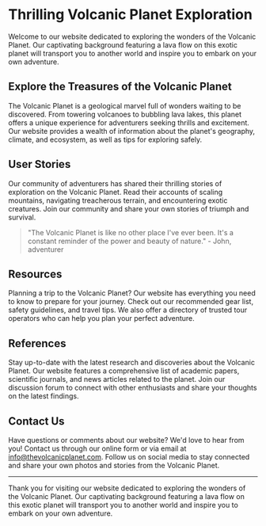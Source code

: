 <!--font:Montserrat-->

# Thrilling Volcanic Planet Exploration

Welcome to our website dedicated to exploring the wonders of the Volcanic Planet. Our captivating background featuring a lava flow on this exotic planet will transport you to another world and inspire you to embark on your own adventure.

## Explore the Treasures of the Volcanic Planet

The Volcanic Planet is a geological marvel full of wonders waiting to be discovered. From towering volcanoes to bubbling lava lakes, this planet offers a unique experience for adventurers seeking thrills and excitement. Our website provides a wealth of information about the planet's geography, climate, and ecosystem, as well as tips for exploring safely.

## User Stories

Our community of adventurers has shared their thrilling stories of exploration on the Volcanic Planet. Read their accounts of scaling mountains, navigating treacherous terrain, and encountering exotic creatures. Join our community and share your own stories of triumph and survival.

> "The Volcanic Planet is like no other place I've ever been. It's a constant reminder of the power and beauty of nature." - John, adventurer

## Resources

Planning a trip to the Volcanic Planet? Our website has everything you need to know to prepare for your journey. Check out our recommended gear list, safety guidelines, and travel tips. We also offer a directory of trusted tour operators who can help you plan your perfect adventure.

## References

Stay up-to-date with the latest research and discoveries about the Volcanic Planet. Our website features a comprehensive list of academic papers, scientific journals, and news articles related to the planet. Join our discussion forum to connect with other enthusiasts and share your thoughts on the latest findings.

## Contact Us

Have questions or comments about our website? We'd love to hear from you! Contact us through our online form or via email at info@thevolcanicplanet.com. Follow us on social media to stay connected and share your own photos and stories from the Volcanic Planet.

---

Thank you for visiting our website dedicated to exploring the wonders of the Volcanic Planet. Our captivating background featuring a lava flow on this exotic planet will transport you to another world and inspire you to embark on your own adventure.

<!--

Write me content for website with wallpaper which alt text is:

"A photograph of a lava flow on a volcanic planet, with the red and orange colors evoking a sense of danger and excitement."

The name/title of the page should not be 1:1 copy of the alt text but rather a real content of the website which is using this wallpaper.

- Use markdown format 
- Start with heading
- Heading should be short and concise
- The content should look like a real website 
- The website should not be about the wallpaper, wallpaper is just a related background
- Heading should be contain work "wallpaper" or "background"
- Include real sections like references, contact, user stories, etc. use things relevant to the page purpose.
- Feel free to use structure like headings, bullets, numbering, blockquotes, paragraphs, horizontal lines, etc.
- You can use formatting like bold or _italic_
- You can include UTF-8 emojis
- Links should be only #hash anchors (and you can refer to the document itself)
- Do not include images


---


# The Volcanic Planet - A Thrilling Adventure Wallpaper

Welcome to The Volcanic Planet, where danger and excitement await! Our website is dedicated to bringing you the latest news, stories, and resources about this fascinating planet. Our wallpaper featuring a lava flow on the volcanic planet will transport you to another world and inspire you to embark on your own adventure.

## Explore the Volcanic Planet

The Volcanic Planet is full of wonders and mysteries waiting to be discovered. From towering volcanoes to bubbling lava lakes, this planet is a treasure trove of geological marvels. Our website offers a wealth of information about the planet's geography, climate, and ecosystem, as well as tips for exploring safely.

## User Stories

Our community of adventurers has shared their thrilling stories of exploration on the Volcanic Planet. Read their accounts of scaling mountains, navigating treacherous terrain, and encountering exotic creatures. Join our community and share your own stories of triumph and survival.

> "I'll never forget the rush of adrenaline I felt when I saw the lava flow up close. It was like nothing I've ever experienced before." - Maria, adventurer

## Resources

Planning a trip to the Volcanic Planet? Our website has everything you need to know to prepare for your journey. Check out our recommended gear list, safety guidelines, and travel tips. We also offer a directory of trusted tour operators who can help you plan your perfect adventure.

## References

Stay up-to-date with the latest research and discoveries about the Volcanic Planet. Our website features a comprehensive list of academic papers, scientific journals, and news articles related to the planet. Join our discussion forum to connect with other enthusiasts and share your thoughts on the latest findings.

## Contact Us

Have questions or comments about our website? We'd love to hear from you! Contact us through our online form or via email at info@thevolcanicplanet.com. Follow us on social media to stay connected and share your own photos and stories from the Volcanic Planet.

---

Thank you for visiting The Volcanic Planet, where adventure awaits! Download our thrilling wallpaper and let it inspire you to explore the unknown.


---


Heading should not include word "wallpaper". The website should not be about the wallpaper itself, wallpaper is just a related background, rewrite whole content.


---


# Discover the Thrilling World of the Volcanic Planet

Welcome to our website dedicated to exploring the wonders of the Volcanic Planet. Our captivating background featuring a lava flow on this exotic planet will transport you to another world and inspire you to embark on your own adventure.

## Explore the Treasures of the Volcanic Planet

The Volcanic Planet is a geological marvel full of wonders waiting to be discovered. From towering volcanoes to bubbling lava lakes, this planet offers a unique experience for adventurers seeking thrills and excitement. Our website provides a wealth of information about the planet's geography, climate, and ecosystem, as well as tips for exploring safely.

## User Stories

Our community of adventurers has shared their thrilling stories of exploration on the Volcanic Planet. Read their accounts of scaling mountains, navigating treacherous terrain, and encountering exotic creatures. Join our community and share your own stories of triumph and survival.

> "The Volcanic Planet is like no other place I've ever been. It's a constant reminder of the power and beauty of nature." - John, adventurer

## Resources

Planning a trip to the Volcanic Planet? Our website has everything you need to know to prepare for your journey. Check out our recommended gear list, safety guidelines, and travel tips. We also offer a directory of trusted tour operators who can help you plan your perfect adventure.

## References

Stay up-to-date with the latest research and discoveries about the Volcanic Planet. Our website features a comprehensive list of academic papers, scientific journals, and news articles related to the planet. Join our discussion forum to connect with other enthusiasts and share your thoughts on the latest findings.

## Contact Us

Have questions or comments about our website? We'd love to hear from you! Contact us through our online form or via email at info@thevolcanicplanet.com. Follow us on social media to stay connected and share your own photos and stories from the Volcanic Planet.

---

Thank you for visiting our website dedicated to exploring the wonders of the Volcanic Planet. Our captivating background featuring a lava flow on this exotic planet will transport you to another world and inspire you to embark on your own adventure.


---


Write me a Google font which is best fitting for the website.

Pick from the list:
- Montserrat
- Dancing Script
- Inter
- Creepster
- Poppins
- Raleway
- Great Vibes
- IBM Plex Sans
- Orbitron
- Open Sans
- Lobster
- Alegreya
- Lato
- Playfair Display
- Cabin
- Cormorant Garamond
- Barlow Condensed
- Exo 2
- Futura
- Cinzel
- Roboto
- Cinzel Decorative


Write just the font name nothing else.


---


Montserrat

-->
